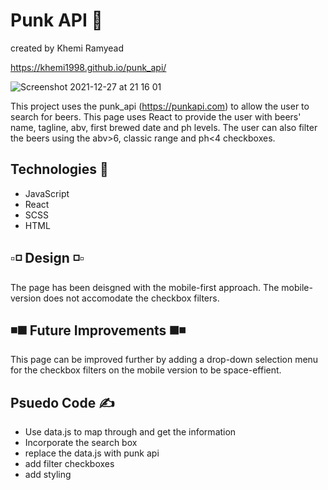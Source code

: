 # Punk API 🍻
created by Khemi Ramyead

https://khemi1998.github.io/punk_api/

![Screenshot 2021-12-27 at 21 16 01](https://user-images.githubusercontent.com/93138312/147507782-9870cf06-59f0-4b9c-9ae8-126f91951312.png)

This project uses the punk_api (https://punkapi.com) to allow the user to search for beers. This page uses React to provide the user with beers' name, tagline, abv, first brewed date and ph levels. The user can also filter the beers using the abv>6, classic range and ph<4 checkboxes.

<h2>Technologies 🧠</h2>
<ul>
  <li>JavaScript</li>
  <li>React</li>
  <li>SCSS</li>
  <li>HTML</li>
</ul>

## ▫️◽️ Design ◽️▫️

The page has been deisgned with the mobile-first approach. The mobile-version does not accomodate the checkbox filters.

## ◾️◼️ Future Improvements ◼️◾️

This page can be improved further by adding a drop-down selection menu for the checkbox filters on the mobile version to be space-effient.

## Psuedo Code ✍️
<ul>
  <li>Use data.js to map through and get the information</li>
  <li>Incorporate the search box</li>
  <li>replace the data.js with punk api</li>
  <li>add filter checkboxes</li>
  <li>add styling</li>
</ul>

